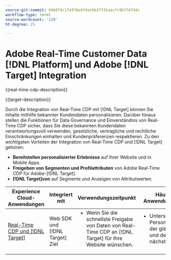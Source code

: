 ```yaml
---
source-git-commit: 94b074c17e976e4f4acbb1ff41aacfc9bf74744c
workflow-type: tm+mt
source-wordcount: '129'
ht-degree: 2%

---
```



# Adobe Real-Time Customer Data [!DNL Platform] und Adobe [!DNL Target] Integration

{{real-time-cdp-description}}

{{target-description}}

Durch die Integration von Real-Time CDP mit [!DNL Target] können Sie Inhalte mithilfe bekannter Kundendaten personalisieren. Darüber hinaus stellen die Funktionen für Data Governance und Einverständnis von Real-Time CDP sicher, dass Sie diese bekannten Kundendaten verantwortungsvoll verwenden, gesetzliche, vertragliche und rechtliche Einschränkungen einhalten und Kundenpräferenzen respektieren. Zu den wichtigsten Vorteilen der Integration von Real-Time CDP und [!DNL Target] gehören:

+ **Bereitstellen personalisierter Erlebnisse** auf Ihrer Website und in Mobile Apps.
+ **Freigeben von Segmenten und Profilattributen** von Adobe Real-Time CDP für Adobe-[!DNL Target].
+ **[!DNL Target]von** auf Segmente und Anzeigen von Attributwerten.

<table>
    <thead>
        <tr>
            <th>Experience Cloud-Anwendungen</th>
            <th>Integriert mit</th>
            <th>Verwendungszeitpunkt</th>
            <th>Häufige Anwendungsfälle</th>
        </tr>
    </thead>
    <tbody>
    <tr>
        <td><a href="../../integrations/tutorials/rtcdp-target/web-sdk-and-target-destination.md" target="_blank" rel="noreferrer">Real-Time CDP und [!DNL Target]</a></td>
        <td>Web SDK und [!DNL Target] Ziel</td>
        <td>
            <ul style="margin-top: 0;">
                <li>Wenn Sie die schnellste Freigabe von Daten von Real-Time CDP an [!DNL Target] für Ihre Website wünschen.</li>
            </ul>
        </td>
        <td>
            <ul style="margin-top: 0;" >
                <li>Unterstützt die Personalisierung der gleichen und der nächsten Seite.</li>
            </ul>
        </td>
    </tr>
    <!--<tr>
        <td>Real-Time CDP and [!DNL Target]</a></td>
        <td><a href="../../integrations/tutorials/rtcdp-target/mobile-sdk-and-target-destination.md" target="_blank" rel="noreferrer">Mobile SDK and [!DNL Target] destination</td>
        <td>
            <ul style="margin-top: 0;">
                <li>When you want the fastest sharing of data from Real-Time CDP to [!DNL Target] for your mobile application.</li>
            </ul>
        </td>
        <td>
            <ul style="margin-top: 0;">
                <li>Supports same-view and next-view personalization.</li>
            </ul>
        </td>
    </tr>           
    <tr>
        <td>Real-Time CDP and [!DNL Target]</td>
        <td><a href="../../integrations/tutorials/rtcdp-target/atjs-and-target-destination.md" target="_blank" rel="noreferrer">at.js and [!DNL Target] destination</a></td>
        <td>
            <ul style="margin-top: 0;">
                <li>When next-session personalization is sufficient on your website.</li>
            </ul>
        </td>
        <td>
            <ul style="margin-top: 0;">
                <li>Supports next-session personalization.</li>
            </ul>
        </td>
    </tr>    -->
    </tbody>
</table>
